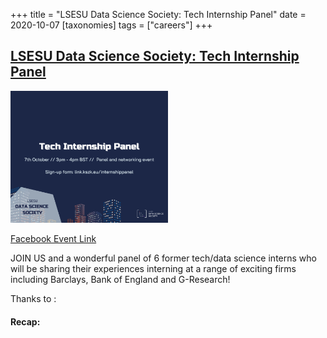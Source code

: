 +++
title = "LSESU Data Science Society: Tech Internship Panel"
date = 2020-10-07
[taxonomies]
tags = ["careers"]
+++

## [LSESU Data Science Society: Tech Internship Panel](https://www.facebook.com/events/730393880894843)

<img src = "/2020/event-banners/tech-internship-panel.png" height=20% width=50%> 


[Facebook Event Link](https://www.facebook.com/events/730393880894843)

JOIN US and a wonderful panel of 6 former tech/data science interns who will be sharing their experiences interning at a range of exciting firms including Barclays, Bank of England and G-Research!

Thanks to : 

#### Recap:

